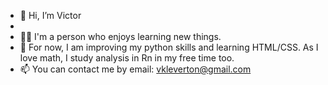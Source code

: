 - 👋 Hi, I’m Victor
-
- 🙋‍♂️ I'm a person who enjoys learning new things.
- 🌱 For now, I am improving my python skills and learning HTML/CSS. As I love math, I study analysis in Rn in my free time too.
- 📫 You can contact me by email: vkleverton@gmail.com

<!---
vklev/vklev is a ✨ special ✨ repository because its `README.md` (this file) appears on your GitHub profile.
You can click the Preview link to take a look at your changes.
--->
